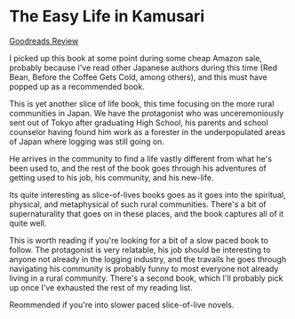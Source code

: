 # The Easy Life in Kamusari
[Goodreads Review](https://www.goodreads.com/review/show/6604505692)

I picked up this book at some point during some cheap Amazon sale, probably because I've read other Japanese authors during this time (Red Bean, Before the Coffee Gets Cold, among others), and this must have popped up as a recommended book.

This is yet another slice of life book, this time focusing on the more rural communities in Japan. We have the protagonist who was unceremoniously sent out of Tokyo after graduating High School, his parents and school counselor having found him work as a forester in the underpopulated areas of Japan where logging was still going on.

He arrives in the community to find a life vastly different from what he's been used to, and the rest of the book goes through his adventures of getting used to his job, his community, and his new-life.

Its quite interesting as slice-of-lives books goes as it goes into the spiritual, physical, and metaphysical of such rural communities. There's a bit of supernaturality that goes on in these places, and the book captures all of it quite well.

This is worth reading if you're looking for a bit of a slow paced book to follow. The protagonist is very relatable, his job should be interesting to anyone not already in the logging industry, and the travails he goes through navigating his community is probably funny to most everyone not already living in a rural community. There's a second book, which I'll probably pick up once I've exhausted the rest of my reading list.

Reommended if you're into slower paced slice-of-live novels.